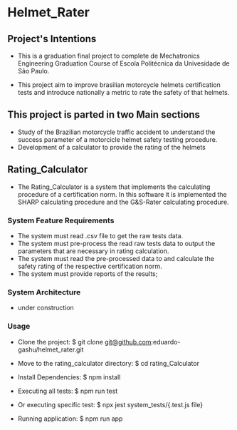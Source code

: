 # Helmet_Rater

## Project's Intentions
* This is a graduation final project to complete de Mechatronics Engineering Graduation Course of Escola Politécnica da Univesidade de São Paulo.

* This project aim to improve brasilian motorcycle helmets certification tests and introduce nationally a metric to rate the safety of that helmets.

## This project is parted in two Main sections
* Study of the Brazilian motorcycle traffic accident to understand the success parameter of a motorcicle helmet safety testing procedure.
* Development of a calculator to provide the rating of the helmets

## Rating_Calculator
* The Rating_Calculator is a system that implements the calculating procedure of a certification norm. In this software it is implemented the SHARP calculating procedure and the G&S-Rater calculating procedure.

### System Feature Requirements
* The system must read .csv file to get the raw tests data.
* The system must pre-process the read raw tests data to output the parameters that are necessary in rating calculation.
* The system must read the pre-processed data to and calculate the safety rating of the respective certification norm.
* The system must provide reports of the results;

### System Architecture

* under construction

### Usage
* Clone the project:
$ git clone git@github.com:eduardo-gashu/helmet_rater.git

* Move to the rating_calculator directory:
$ cd rating_Calculator

* Install Dependencies:
$ npm install

* Executing all tests:
$ npm run test

* Or executing specific test:
$ npx jest system_tests/{.test.js file}

* Running application:
$ npm run app